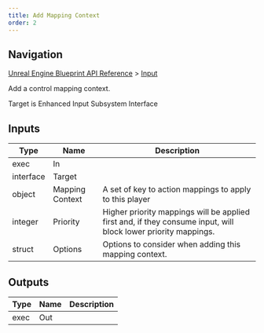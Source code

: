 ```yaml
---
title: Add Mapping Context
order: 2
---
```

## Navigation

[Unreal Engine Blueprint API Reference](https://dev.epicgames.com/documentation/en-us/unreal-engine/BlueprintAPI) > [Input](https://dev.epicgames.com/documentation/en-us/unreal-engine/BlueprintAPI/Input)

Add a control mapping context.

Target is Enhanced Input Subsystem Interface

## Inputs

| Type | Name | Description |
| --- | --- | --- |
| exec | In |  |
| interface | Target |  |
| object | Mapping Context | A set of key to action mappings to apply to this player |
| integer | Priority | Higher priority mappings will be applied first and, if they consume input, will block lower priority mappings. |
| struct | Options | Options to consider when adding this mapping context. |

## Outputs

| Type | Name | Description |
| --- | --- | --- |
| exec | Out |  |
